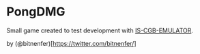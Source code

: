 PongDMG
=======

Small game created to test development with [IS-CGB-EMULATOR](http://devkits.handheldmuseum.com/IS-CGB-EMU/index.htm).

by (@bitnenfer)[https://twitter.com/bitnenfer/]

